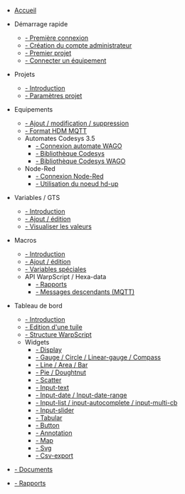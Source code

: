 * [Accueil](/README.md)

* Démarrage rapide
    * [   - Première connexion](/demarrageRapide/premiereConnexion.md)
    * [   - Création du compte administrateur](/demarrageRapide/creationAdmin.md)
    * [   - Premier projet](/demarrageRapide/premierProjet.md)
    * [   - Connecter un équipement](/Equipements/ajout.md)
* Projets
    * [   - Introduction](/Projets/introduction.md)
    * [   - Paramètres projet](/Projets/param%C3%A8tres.md)
* Equipements
    * [   - Ajout / modification / suppression](/Equipements/ajout.md)
    * [   - Format HDM MQTT](/Equipements/formatMqtt.md)
    * Automates Codesys 3.5
        * [   - Connexion automate WAGO](/Equipements/connexionWago.md)
        * [   - Bibliothèque Codesys](/Equipements/bibliothèqueCodesys.md)
        * [   - Bibliothèque Codesys WAGO](/Equipements/biblioth%C3%A8queCodesysWago.md)
    * Node-Red
        * [   - Connexion Node-Red](/Equipements/connexionNodeRed.md)
        * [   - Utilisation du noeud hd-up](/Equipements/NoeudNodeRed.md)
* Variables / GTS
    * [   - Introduction](/Variables/introduction.md)
    * [   - Ajout / édition](/Variables/ajout.md)
    * [   - Visualiser les valeurs](/Variables/visualiser.md)
* Macros
    * [   - Introduction](/Macros/introduction.md)
    * [   - Ajout / édition](/Macros/ajout.md)
    * [   - Variables spéciales](/Macros/variablesProjet.md)
    * API WarpScript / Hexa-data
        * [   - Rapports](/Fichiers/hdApiReport.md)
        * [   - Messages descendants (MQTT)](/Equipements/hdApiDeviceMsgDown.md)
* Tableau de bord
    * [   - Introduction](./Dashboards/introduction.md)
    * [   - Edition d'une tuile](./Dashboards/editionTuile.md)
    * [   - Structure WarpScript](./Dashboards/structureTuile.md)
    * Widgets
        * [   - Display](./Dashboards/widgets/display.md)
        * [   - Gauge / Circle / Linear-gauge / Compass](./Dashboards/widgets/gauge.md)
        * [   - Line / Area / Bar](./Dashboards/widgets/line.md)
        * [   - Pie / Doughtnut](./Dashboards/widgets/pie.md)
        * [   - Scatter ](./Dashboards/widgets/scatter.md)
        * [   - Input-text](./Dashboards/widgets/input_text.md)
        * [   - Input-date / Input-date-range](./Dashboards/widgets/input_date.md)
        * [   - Input-list / input-autocomplete / input-multi-cb ](./Dashboards/widgets/input_list.md)
        * [   - Input-slider ](./Dashboards/widgets/input_slider.md)
        * [   - Tabular ](./Dashboards/widgets/tabular.md)
        * [   - Button ](./Dashboards/widgets/button.md)
        * [   - Annotation ](./Dashboards/widgets/annotation.md)
        * [   - Map ](./Dashboards/widgets/map.md)
        * [   - Svg ](./Dashboards/widgets/svg.md)
        * [   - Csv-export ](./Dashboards/widgets/export_csv.md)

* [   - Documents](./Fichiers/documents.md)
* [   - Rapports](./Fichiers/rapports.md)
  
